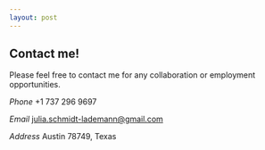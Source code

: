 ```yaml
---
layout: post
---
```

## Contact me!

Please feel free to contact me for any collaboration or employment opportunities.

*Phone* +1 737 296 9697

*Email* julia.schmidt-lademann@gmail.com

*Address* Austin 78749, Texas
